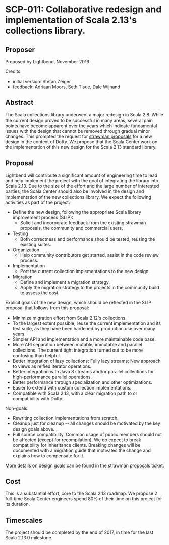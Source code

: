 # SCP-011: Collaborative redesign and implementation of Scala 2.13's collections library.

## Proposer

Proposed by Lightbend, November 2016

Credits:
* initial version: Stefan Zeiger
* feedback: Adriaan Moors, Seth Tisue, Dale Wijnand

## Abstract

The Scala collections library underwent a major redesign in Scala 2.8. While the current design proved to be successful in many areas, several pain points have become apparent over the years which indicate fundamental issues with the design that cannot be removed through gradual minor changes. This prompted the request for [strawman proposals](https://github.com/lampepfl/dotty/issues/818) for a new design in the context of Dotty. We propose that the Scala Center work on the implementation of this new design for the Scala 2.13 standard library.

## Proposal

Lightbend will contribute a significant amount of engineering time to lead and help implement the project with the goal of integrating the library into Scala 2.13. Due to the size of the effort and the large number of interested parties, the Scala Center should also be involved in the design and implementation of the new collections library. We expect the following activities as part of the project:

- Define the new design, following the appropriate Scala library improvement process (SLIP):
  - Solicit and incorporate feedback from the existing strawman proposals, the community and commercial users.
- Testing
  - Both correctness and performance should be tested, reusing the existing suites.
- Organization
  - Help community contributors get started, assist in the code review process.
- Implementation
  - Port the current collection implementations to the new design.
- Migration
  - Define and implement a migration strategy.
  - Apply the migration strategy to the projects in the community build to assess the cost.

Explicit goals of the new design, which should be reflected in the SLIP proposal that follows from this proposal:
- Minimize migration effort from Scala 2.12's collections. 
- To the largest extent possible, reuse the current implementation and its test suite, as they have been hardened by production use over many years.
- Simpler API and implementation and a more maintainable code base.
- More API separation between mutable, immutable and parallel collections. The current tight integration turned out to be more confusing than helpful.
- Better integration of lazy collections: Fully lazy streams; New approach to views as reified iterator operations.
- Better integration with Java 8 streams and/or parallel collections for high-performance parallel operations.
- Better performance through specialization and other optimizations.
- Easier to extend with custom collection implementations.
- Compatible with Scala 2.13, with a clear migration path to or compatibility with Dotty.

Non-goals:
- Rewriting collection implementations from scratch.
- Cleanup just for cleanup -- all changes should be motivated by the key design goals above.
- Full source compatibility. Common usage of public members should not be affected (except for recompilation). We do expect to break compatibility for inheritance clients. Breaking changes will be documented with a migration guide that motivates the change and explains how to compensate for it.

More details on design goals can be found in the [strawman proposals ticket](https://github.com/lampepfl/dotty/issues/818).

## Cost

This is a substantial effort, core to the Scala 2.13 roadmap. We propose 2 full-time Scala Center engineers spend 80% of their time on this project for its duration.

## Timescales

The project should be completed by the end of 2017, in time for the last Scala 2.13.0 milestone.
